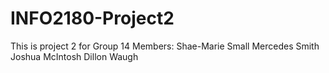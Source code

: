 # INFO2180-Project2

This is project 2 for Group 14
Members:	Shae-Marie Small 
		Mercedes Smith 
		Joshua McIntosh
		Dillon Waugh
		
		